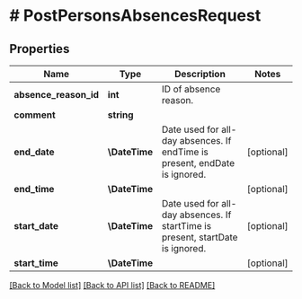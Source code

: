 # # PostPersonsAbsencesRequest

## Properties

Name | Type | Description | Notes
------------ | ------------- | ------------- | -------------
**absence_reason_id** | **int** | ID of absence reason. |
**comment** | **string** |  |
**end_date** | **\DateTime** | Date used for all-day absences. If endTime is present, endDate is ignored. | [optional]
**end_time** | **\DateTime** |  | [optional]
**start_date** | **\DateTime** | Date used for all-day absences. If startTime is present, startDate is ignored. | [optional]
**start_time** | **\DateTime** |  | [optional]

[[Back to Model list]](../../README.md#models) [[Back to API list]](../../README.md#endpoints) [[Back to README]](../../README.md)
